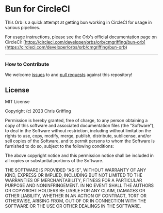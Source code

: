 # Bun for CircleCI

This Orb is a quick attempt at getting bun working in CircleCI for usage in various pipelines.

For usage instructions, please see the Orb's official documentation page on CircleCI:
[https://circleci.com/developer/orbs/orb/cmgriffing/bun-orb](https://circleci.com/developer/orbs/orb/cmgriffing/bun-orb)

---

### How to Contribute

We welcome [issues](https://github.com/cmgriffing/bun-orb/issues) to and [pull requests](https://github.com/cmgriffing/bun-orb/pulls) against this repository!

## License

MIT License

Copyright (c) 2023 Chris Griffing

Permission is hereby granted, free of charge, to any person obtaining a copy
of this software and associated documentation files (the "Software"), to deal
in the Software without restriction, including without limitation the rights
to use, copy, modify, merge, publish, distribute, sublicense, and/or sell
copies of the Software, and to permit persons to whom the Software is
furnished to do so, subject to the following conditions:

The above copyright notice and this permission notice shall be included in all
copies or substantial portions of the Software.

THE SOFTWARE IS PROVIDED "AS IS", WITHOUT WARRANTY OF ANY KIND, EXPRESS OR
IMPLIED, INCLUDING BUT NOT LIMITED TO THE WARRANTIES OF MERCHANTABILITY,
FITNESS FOR A PARTICULAR PURPOSE AND NONINFRINGEMENT. IN NO EVENT SHALL THE
AUTHORS OR COPYRIGHT HOLDERS BE LIABLE FOR ANY CLAIM, DAMAGES OR OTHER
LIABILITY, WHETHER IN AN ACTION OF CONTRACT, TORT OR OTHERWISE, ARISING FROM,
OUT OF OR IN CONNECTION WITH THE SOFTWARE OR THE USE OR OTHER DEALINGS IN THE
SOFTWARE.
